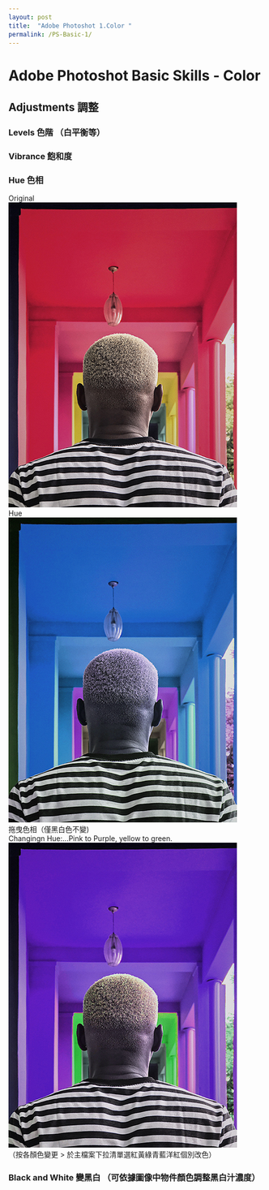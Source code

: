 ```yaml
---
layout: post
title:  "Adobe Photoshot 1.Color "
permalink: /PS-Basic-1/
---
```


# Adobe Photoshot Basic Skills - Color


## Adjustments 調整
### Levels 色階 （白平衡等）  

### Vibrance 飽和度  

### Hue 色相  
Original  
![G01](/assets/Hue.jpg)    
Hue   
![G02](/assets/Hue1.jpg)  
拖曳色相（僅黑白色不變)  
Changingn Hue:...Pink to Purple, yellow to green.  
![G03](/assets/Hue2.jpg)  
（按各顏色變更 > 於主檔案下拉清單選紅黃綠青藍洋紅個別改色） 

### Black and White 變黑白 （可依據圖像中物件顏色調整黑白汁濃度）  

